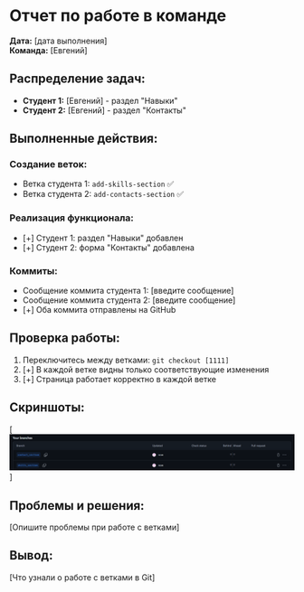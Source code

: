 # Отчет по работе в команде

**Дата:** [дата выполнения]  
**Команда:** [Евгений]

## Распределение задач:
- **Студент 1:** [Евгений] - раздел "Навыки"
- **Студент 2:** [Евгений] - раздел "Контакты"

## Выполненные действия:

### Создание веток:
- Ветка студента 1: `add-skills-section` ✅
- Ветка студента 2: `add-contacts-section` ✅

### Реализация функционала:
- [+] Студент 1: раздел "Навыки" добавлен
- [+] Студент 2: форма "Контакты" добавлена

### Коммиты:
- Сообщение коммита студента 1: [введите сообщение]
- Сообщение коммита студента 2: [введите сообщение]
- [+] Оба коммита отправлены на GitHub

## Проверка работы:
1. Переключитесь между ветками: `git checkout [1111]`
2. [+] В каждой ветке видны только соответствующие изменения
3. [+] Страница работает корректно в каждой ветке

## Скриншоты:
[![alt text](image.png)]

## Проблемы и решения:
[Опишите проблемы при работе с ветками]

## Вывод:
[Что узнали о работе с ветками в Git]